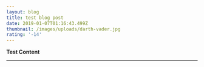 ```yaml
---
layout: blog
title: test blog post
date: 2019-01-07T01:16:43.499Z
thumbnail: /images/uploads/darth-vader.jpg
rating: '-14'
---
```

**Test Content**

****
